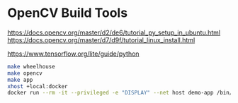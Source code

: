 # OpenCV Build Tools



https://docs.opencv.org/master/d2/de6/tutorial_py_setup_in_ubuntu.html
https://docs.opencv.org/master/d7/d9f/tutorial_linux_install.html

https://www.tensorflow.org/lite/guide/python

```bash
make wheelhouse
make opencv
make app
xhost +local:docker
docker run --rm -it --privileged -e "DISPLAY" --net host demo-app /bin/bash
```
